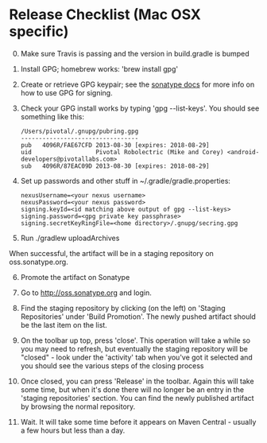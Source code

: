 # Release Checklist (Mac OSX specific)

0. Make sure Travis is passing and the version in build.gradle is bumped

1. Install GPG; homebrew works: 'brew install gpg'

2. Create or retrieve GPG keypair; see the [sonatype docs](https://docs.sonatype.org/display/Repository/Sonatype+OSS+Maven+Repository+Usage+Guide) for more info on how to use GPG for signing.

3. Check your GPG install works by typing 'gpg --list-keys'. You should see something like this:

    ```
   	/Users/pivotal/.gnupg/pubring.gpg
    ---------------------------------
    pub   4096R/FAE67CFD 2013-08-30 [expires: 2018-08-29]
    uid                  Pivotal Robolectric (Mike and Corey) <android-developers@pivotallabs.com>
    sub   4096R/87EAC09D 2013-08-30 [expires: 2018-08-29]
    ```

4. Set up passwords and other stuff in ~/.gradle/gradle.properties:

    ```
    nexusUsername=<your nexus username>
    nexusPassword=<your nexus password>
    signing.keyId=<id matching above output of gpg --list-keys>
    signing.password=<gpg private key passphrase>
    signing.secretKeyRingFile=<home directory>/.gnupg/secring.gpg
    ```

5. Run ./gradlew uploadArchives

When successful, the artifact will be in a staging repository on oss.sonatype.org.

6. Promote the artifact on Sonatype

  1. Go to http://oss.sonatype.org and login.
  2. Find the staging repository by clicking (on the left) on 'Staging Repositories' under 'Build Promotion'. The newly pushed artifact should be the last item on the list.
  3. On the toolbar up top, press 'close'. This operation will take a while so you may need to refresh, but eventually the staging repository will be "closed" - look under the 'activity' tab when you've got it selected and you should see the various steps of the closing process
  4. Once closed, you can press 'Release' in the toolbar. Again this will take some time, but when it's done there will no longer be an entry in the 'staging repositories' section. You can find the newly published artifact by browsing the normal repository.
  5. Wait. It will take some time before it appears on Maven Central - usually a few hours but less than a day.
